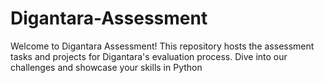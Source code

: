 # Digantara-Assessment
 Welcome to Digantara Assessment! This repository hosts the assessment tasks and projects for Digantara's evaluation process. Dive into our challenges and showcase your skills in Python
